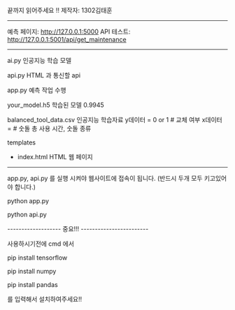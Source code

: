 끝까지 읽어주세요 !!
제작자: 1302김태훈

--------------------------------------------------------------

예측 페이지: http://127.0.0.1:5000
API 테스트: http://127.0.0.1:5001/api/get_maintenance

--------------------------------------------------------------

ai.py
인공지능 학습 모델

api.py
HTML 과 통신할 api

app.py
예측 작업 수행

your_model.h5
학습된 모델
0.9945

balanced_tool_data.csv
인공지능 학습자료
y데이터 = 0 or 1 # 교체 여부
x데이터 = # 숫돌 총 사용 시간, 숫돌 종류

templates
- index.html
HTML 웹 페이지

---------------------------------------------------

app.py, api.py 를 실행 시켜야 웹사이트에 접속이 됩니다. (반드시 두개 모두 키고있어야 합니다.)

python app.py

python api.py

------------------- 중요!!! ------------------------

사용하시기전에 cmd 에서

pip install tensorflow

pip install numpy

pip install pandas

를 입력해서 설치하여주세요!!

